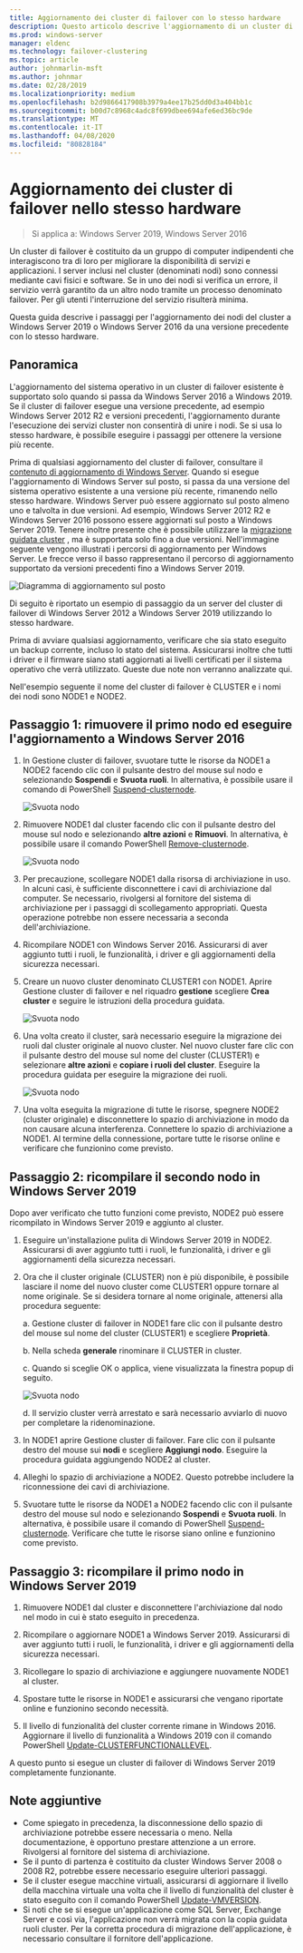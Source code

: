 ```yaml
---
title: Aggiornamento dei cluster di failover con lo stesso hardware
description: Questo articolo descrive l'aggiornamento di un cluster di failover a 2 nodi con lo stesso hardware
ms.prod: windows-server
manager: eldenc
ms.technology: failover-clustering
ms.topic: article
author: johnmarlin-msft
ms.author: johnmar
ms.date: 02/28/2019
ms.localizationpriority: medium
ms.openlocfilehash: b2d9866417908b3979a4ee17b25dd0d3a404bb1c
ms.sourcegitcommit: b00d7c8968c4adc8f699dbee694afe6ed36bc9de
ms.translationtype: MT
ms.contentlocale: it-IT
ms.lasthandoff: 04/08/2020
ms.locfileid: "80828184"
---
```

# <a name="upgrading-failover-clusters-on-the-same-hardware"></a>Aggiornamento dei cluster di failover nello stesso hardware

> Si applica a: Windows Server 2019, Windows Server 2016

Un cluster di failover è costituito da un gruppo di computer indipendenti che interagiscono tra di loro per migliorare la disponibilità di servizi e applicazioni. I server inclusi nel cluster (denominati nodi) sono connessi mediante cavi fisici e software. Se in uno dei nodi si verifica un errore, il servizio verrà garantito da un altro nodo tramite un processo denominato failover. Per gli utenti l'interruzione del servizio risulterà minima.

Questa guida descrive i passaggi per l'aggiornamento dei nodi del cluster a Windows Server 2019 o Windows Server 2016 da una versione precedente con lo stesso hardware.

## <a name="overview"></a>Panoramica

L'aggiornamento del sistema operativo in un cluster di failover esistente è supportato solo quando si passa da Windows Server 2016 a Windows 2019.  Se il cluster di failover esegue una versione precedente, ad esempio Windows Server 2012 R2 e versioni precedenti, l'aggiornamento durante l'esecuzione dei servizi cluster non consentirà di unire i nodi.  Se si usa lo stesso hardware, è possibile eseguire i passaggi per ottenere la versione più recente.  

Prima di qualsiasi aggiornamento del cluster di failover, consultare il [contenuto di aggiornamento di Windows Server](../upgrade/upgrade-overview.md).  Quando si esegue l'aggiornamento di Windows Server sul posto, si passa da una versione del sistema operativo esistente a una versione più recente, rimanendo nello stesso hardware. Windows Server può essere aggiornato sul posto almeno uno e talvolta in due versioni. Ad esempio, Windows Server 2012 R2 e Windows Server 2016 possono essere aggiornati sul posto a Windows Server 2019.  Tenere inoltre presente che è possibile utilizzare la [migrazione guidata cluster](https://blogs.msdn.microsoft.com/clustering/2012/06/25/how-to-move-highly-available-clustered-vms-to-windows-server-2012-with-the-cluster-migration-wizard/) , ma è supportata solo fino a due versioni. Nell'immagine seguente vengono illustrati i percorsi di aggiornamento per Windows Server. Le frecce verso il basso rappresentano il percorso di aggiornamento supportato da versioni precedenti fino a Windows Server 2019.

![Diagramma di aggiornamento sul posto](media/In-Place-Upgrade/In-Place-Upgrade-1.png)

Di seguito è riportato un esempio di passaggio da un server del cluster di failover di Windows Server 2012 a Windows Server 2019 utilizzando lo stesso hardware.  

Prima di avviare qualsiasi aggiornamento, verificare che sia stato eseguito un backup corrente, incluso lo stato del sistema.  Assicurarsi inoltre che tutti i driver e il firmware siano stati aggiornati ai livelli certificati per il sistema operativo che verrà utilizzato.  Queste due note non verranno analizzate qui.

Nell'esempio seguente il nome del cluster di failover è CLUSTER e i nomi dei nodi sono NODE1 e NODE2.

## <a name="step-1-evict-first-node-and-upgrade-to-windows-server-2016"></a>Passaggio 1: rimuovere il primo nodo ed eseguire l'aggiornamento a Windows Server 2016

1. In Gestione cluster di failover, svuotare tutte le risorse da NODE1 a NODE2 facendo clic con il pulsante destro del mouse sul nodo e selezionando **Sospendi** e **Svuota ruoli**.  In alternativa, è possibile usare il comando di PowerShell [Suspend-clusternode](https://docs.microsoft.com/powershell/module/failoverclusters/suspend-clusternode).

    ![Svuota nodo](media/In-Place-Upgrade/In-Place-Upgrade-2.png)

2. Rimuovere NODE1 dal cluster facendo clic con il pulsante destro del mouse sul nodo e selezionando **altre azioni** e **Rimuovi**.  In alternativa, è possibile usare il comando PowerShell [Remove-clusternode](https://docs.microsoft.com/powershell/module/failoverclusters/remove-clusternode).

    ![Svuota nodo](media/In-Place-Upgrade/In-Place-Upgrade-3.png)

3. Per precauzione, scollegare NODE1 dalla risorsa di archiviazione in uso.  In alcuni casi, è sufficiente disconnettere i cavi di archiviazione dal computer.  Se necessario, rivolgersi al fornitore del sistema di archiviazione per i passaggi di scollegamento appropriati.  Questa operazione potrebbe non essere necessaria a seconda dell'archiviazione.

4. Ricompilare NODE1 con Windows Server 2016.  Assicurarsi di aver aggiunto tutti i ruoli, le funzionalità, i driver e gli aggiornamenti della sicurezza necessari.

5. Creare un nuovo cluster denominato CLUSTER1 con NODE1.  Aprire Gestione cluster di failover e nel riquadro **gestione** scegliere **Crea cluster** e seguire le istruzioni della procedura guidata.

    ![Svuota nodo](media/In-Place-Upgrade/In-Place-Upgrade-4.png)

6. Una volta creato il cluster, sarà necessario eseguire la migrazione dei ruoli dal cluster originale al nuovo cluster.  Nel nuovo cluster fare clic con il pulsante destro del mouse sul nome del cluster (CLUSTER1) e selezionare **altre azioni** e **copiare i ruoli del cluster**.  Eseguire la procedura guidata per eseguire la migrazione dei ruoli.

    ![Svuota nodo](media/In-Place-Upgrade/In-Place-Upgrade-5.png)

7.  Una volta eseguita la migrazione di tutte le risorse, spegnere NODE2 (cluster originale) e disconnettere lo spazio di archiviazione in modo da non causare alcuna interferenza.  Connettere lo spazio di archiviazione a NODE1.  Al termine della connessione, portare tutte le risorse online e verificare che funzionino come previsto.

## <a name="step-2-rebuild-second-node-to-windows-server-2019"></a>Passaggio 2: ricompilare il secondo nodo in Windows Server 2019

Dopo aver verificato che tutto funzioni come previsto, NODE2 può essere ricompilato in Windows Server 2019 e aggiunto al cluster.

1. Eseguire un'installazione pulita di Windows Server 2019 in NODE2. Assicurarsi di aver aggiunto tutti i ruoli, le funzionalità, i driver e gli aggiornamenti della sicurezza necessari.

2. Ora che il cluster originale (CLUSTER) non è più disponibile, è possibile lasciare il nome del nuovo cluster come CLUSTER1 oppure tornare al nome originale.  Se si desidera tornare al nome originale, attenersi alla procedura seguente:
   
   a. Gestione cluster di failover in NODE1 fare clic con il pulsante destro del mouse sul nome del cluster (CLUSTER1) e scegliere **Proprietà**.
   
   b. Nella scheda **generale** rinominare il CLUSTER in cluster.

   c. Quando si sceglie OK o applica, viene visualizzata la finestra popup di seguito.

    ![Svuota nodo](media/In-Place-Upgrade/In-Place-Upgrade-6.png)

    d. Il servizio cluster verrà arrestato e sarà necessario avviarlo di nuovo per completare la ridenominazione.

3. In NODE1 aprire Gestione cluster di failover.  Fare clic con il pulsante destro del mouse sui **nodi** e scegliere **Aggiungi nodo**.  Eseguire la procedura guidata aggiungendo NODE2 al cluster.

4. Alleghi lo spazio di archiviazione a NODE2. Questo potrebbe includere la riconnessione dei cavi di archiviazione. 

5. Svuotare tutte le risorse da NODE1 a NODE2 facendo clic con il pulsante destro del mouse sul nodo e selezionando **Sospendi** e **Svuota ruoli**.  In alternativa, è possibile usare il comando di PowerShell [Suspend-clusternode](https://docs.microsoft.com/powershell/module/failoverclusters/suspend-clusternode).  Verificare che tutte le risorse siano online e funzionino come previsto.

## <a name="step-3-rebuild-first-node-to-windows-server-2019"></a>Passaggio 3: ricompilare il primo nodo in Windows Server 2019

1. Rimuovere NODE1 dal cluster e disconnettere l'archiviazione dal nodo nel modo in cui è stato eseguito in precedenza.

2. Ricompilare o aggiornare NODE1 a Windows Server 2019.  Assicurarsi di aver aggiunto tutti i ruoli, le funzionalità, i driver e gli aggiornamenti della sicurezza necessari.

3. Ricollegare lo spazio di archiviazione e aggiungere nuovamente NODE1 al cluster.

4. Spostare tutte le risorse in NODE1 e assicurarsi che vengano riportate online e funzionino secondo necessità.

5. Il livello di funzionalità del cluster corrente rimane in Windows 2016.  Aggiornare il livello di funzionalità a Windows 2019 con il comando PowerShell [Update-CLUSTERFUNCTIONALLEVEL](https://docs.microsoft.com/powershell/module/failoverclusters/update-clusterfunctionallevel).

A questo punto si esegue un cluster di failover di Windows Server 2019 completamente funzionante.

## <a name="additional-notes"></a>Note aggiuntive

- Come spiegato in precedenza, la disconnessione dello spazio di archiviazione potrebbe essere necessaria o meno.  Nella documentazione, è opportuno prestare attenzione a un errore.  Rivolgersi al fornitore del sistema di archiviazione.
- Se il punto di partenza è costituito da cluster Windows Server 2008 o 2008 R2, potrebbe essere necessario eseguire ulteriori passaggi.
- Se il cluster esegue macchine virtuali, assicurarsi di aggiornare il livello della macchina virtuale una volta che il livello di funzionalità del cluster è stato eseguito con il comando PowerShell [Update-VMVERSION](https://docs.microsoft.com/powershell/module/hyper-v/update-vmversion).
- Si noti che se si esegue un'applicazione come SQL Server, Exchange Server e così via, l'applicazione non verrà migrata con la copia guidata ruoli cluster.  Per la corretta procedura di migrazione dell'applicazione, è necessario consultare il fornitore dell'applicazione.
